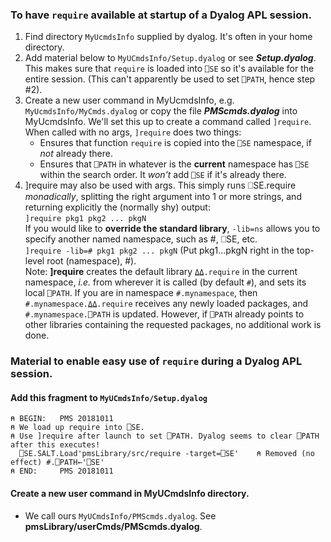 ### To have `require` available at startup of a Dyalog APL session.
1. Find directory `MyUcmdsInfo` supplied by dyalog. It's often in your home directory.
1. Add material below to `MyUCmdsInfo/Setup.dyalog` or see ___Setup.dyalog___.
This makes sure that `require` is loaded into `⎕SE` so it's available for the entire session.
(This can't apparently be used to set `⎕PATH`, hence step #2).
1. Create a new user command in MyUcmdsInfo, e.g. `MyUcmdsInfo/MyCmds.dyalog` or copy the file ___PMScmds.dyalog___ into MyUcmdsInfo.
We'll set this up to create a command called `]require`. When called with no args, `]require` does two things:
   - Ensures that function `require` is copied into the `⎕SE` namespace, if _not_ already there.
   - Ensures that `⎕PATH` in whatever is the __current__ namespace has `⎕SE` within the search order. It _won't_ add `⎕SE` if it's already there.
1. ]require may also be used with args. This simply runs ⎕SE.require _monadically_, splitting the right argument into 1 or more strings, and returning explicitly the (normally shy) output:<br>
   `]require pkg1 pkg2 ... pkgN`<br>
   If you would like to __override the standard library__, `-lib=ns` allows you to specify another named namespace, such as #, ⎕SE, etc.<br>
   `]require -lib=# pkg1 pkg2 ... pkgN`          (Put pkg1...pkgN right in the top-level root (namespace), #).<br>
   Note: __]require__ creates the default library `⍙⍙.require` in the current namespace, _i.e._ from wherever it is called (by default `#`), and sets its local `⎕PATH`.  If you are in namespace `#.mynamespace`, then `#.mynamespace.⍙⍙.require` receives any newly loaded packages, and  `#.mynamespace.⎕PATH` is updated. However, if `⎕PATH` already points to other libraries containing the requested packages, no additional work is done.

### Material to enable easy use of `require` during a Dyalog APL session.
#### Add this fragment to `MyUCmdsInfo/Setup.dyalog`

```
⍝ BEGIN:   PMS 20181011
⍝ We load up require into ⎕SE.
⍝ Use ]require after launch to set ⎕PATH. Dyalog seems to clear ⎕PATH after this executes!
  ⎕SE.SALT.Load'pmsLibrary/src/require -target=⎕SE'    ⍝ Removed (no effect) #.⎕PATH←'⎕SE'
⍝ END:     PMS 20181011
```

#### Create a new user command in MyUCmdsInfo directory. 
- We call ours `MyUCmdsInfo/PMScmds.dyalog`. See __pmsLibrary/userCmds/PMScmds.dyalog__.

